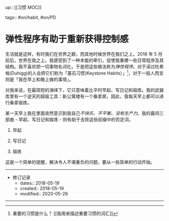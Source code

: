 up:: [[习惯 MOC]]

tags:: #on/habit, #on/PD 

# 弹性程序有助于重新获得控制感

生活就是这样，有时我们在世界之巅，而其他时候世界在我们之上。2018 年 5 月前后，世界在我之上。我感受到了一种本能的牵引，促使我重建一些日常程序及其结构。我不喜欢把一切事物名词化，于是把这些做法称为*弹性程序*。对于读过杜希格(Duhigg)的人会把它们称为「基石习惯(Keystone Habits）」[^1]，对于一般人而言则是「我在早上和晚上做的事情」。  

对我来说，在最简短的演绎下，它只意味着比平时早起、写日记和锻炼。我的武器库里有一个逆天的超级工具：新公寓楼有一个桑拿房。因此，我每天早上都可以进行桑拿锻炼。  

某一天早上我在里面突然意识到我自己*不快乐、不平衡、没有生产力*。我的晨间三部曲 - 早起、写日记和锻炼 - 则有助于去除这些前缀中的否定词。

1.  早起
    
2.  写日记
    
3.  锻炼  

这是一个简单的提醒，解决令人不堪重负的问题，要从一些简单的行动开始。  

 [^1]: 重要的习惯是什么？ [[我用来描述重要习惯的词汇]]

---

- 修订记录
	- dates:: 2018-05-19
	- created:: 2018-05-19
	- modified:: 2020-05-28

---
